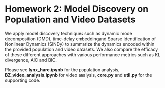 # Homework 2: Model Discovery on Population and Video Datasets
We apply model discovery techniques such as dynamic mode decomposition (DMD), time-delay embeddingand Sparse Identification of   Nonlinear Dynamics (SINDy) to summarize the dynamics encoded within the provided population and video datasets. We also compare the efficacy of these different approaches with various performance metrics such as KL divergence, AIC and BIC.

Please see **lynx_hare.ipynb** for the population analysis, **BZ_video_analysis.ipynb** for video analysis, **core.py** and **util.py** for the supporting code.